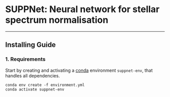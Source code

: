 # SUPPNet: Neural network for stellar spectrum normalisation
---
## Installing Guide

### 1. Requirements

Start by creating and activating a [conda](conda.io) environment `suppnet-env`, that handles all dependencies.

```
conda env create -f environment.yml
conda activate suppnet-env
```